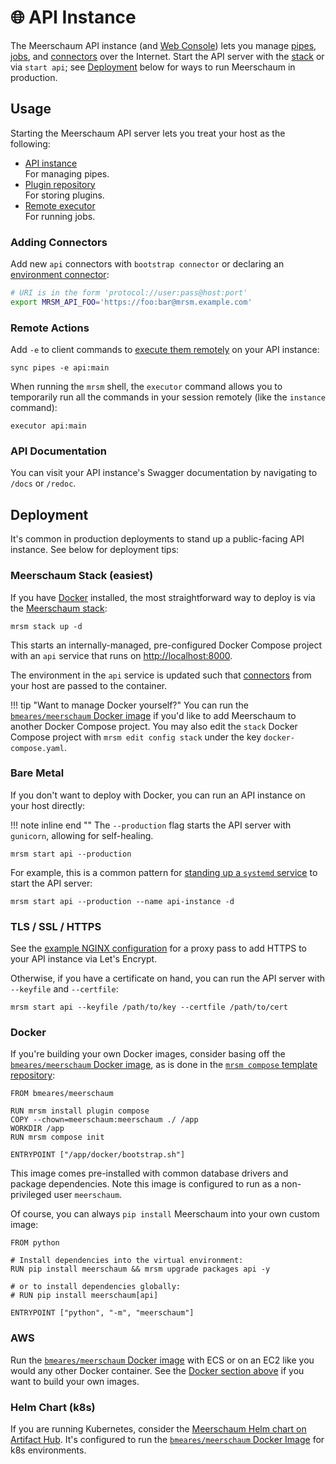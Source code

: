 # 🌐 API Instance

The Meerschaum API instance (and [Web Console](/get-started/start-api/)) lets you manage [pipes](/reference/pipes/), [jobs](/reference/background-jobs/), and [connectors](/reference/connectors/) over the Internet. Start the API server with the [stack](/reference/stack/) or via `start api`; see [Deployment](#deployment) below for ways to run Meerschaum in production.

## Usage

Starting the Meerschaum API server lets you treat your host as the following:

- [API instance](/reference/connectors/#-instances-and-repositories)  
  For managing pipes.
- [Plugin repository](/reference/plugins/repositories/)  
  For storing plugins.
- [Remote executor](/reference/background-jobs/#-executors)  
  For running jobs.

### Adding Connectors

Add new `api` connectors with `bootstrap connector` or declaring an [environment connector](/reference/connectors/#-environment-connectors):

```bash
# URI is in the form 'protocol://user:pass@host:port'
export MRSM_API_FOO='https://foo:bar@mrsm.example.com'
```

### Remote Actions

Add `-e` to client commands to [execute them remotely](/reference/background-jobs/#-executors) on your API instance:

```
sync pipes -e api:main
```

When running the `mrsm` shell, the `executor` command allows you to temporarily run all the commands in your session remotely (like the `instance` command):

```
executor api:main
```

### API Documentation

You can visit your API instance's Swagger documentation by navigating to `/docs` or `/redoc`.

## Deployment

It's common in production deployments to stand up a public-facing API instance. See below for deployment tips:


### Meerschaum Stack (easiest)

If you have [Docker](https://www.docker.com/get-started/) installed, the most straightforward way to deploy is via the [Meerschaum stack](/reference/stack/):

```
mrsm stack up -d
```

This starts an internally-managed, pre-configured Docker Compose project with an `api` service that runs on [http://localhost:8000](http://localhost:8000).

The environment in the `api` service is updated such that [connectors](/reference/connectors/) from your host are passed to the container.

!!! tip "Want to manage Docker yourself?"
    You can run the [`bmeares/meerschaum` Docker image](https://hub.docker.com/r/bmeares/meerschaum) if you'd like to add Meerschaum to another Docker Compose project. You may also edit the `stack` Docker Compose project with `mrsm edit config stack` under the key `docker-compose.yaml`.

### Bare Metal

If you don't want to deploy with Docker, you can run an API instance on your host directly:

!!! note inline end ""
    The `--production` flag starts the API server with `gunicorn`, allowing for self-healing.

```
mrsm start api --production
```

For example, this is a common pattern for [standing up a `systemd` service](/reference/background-jobs/) to start the API server:

```
mrsm start api --production --name api-instance -d
```

### TLS / SSL / HTTPS

See the [example NGINX configuration](/reference/api-instance/nginx/) for a proxy pass to add HTTPS to your API instance via Let's Encrypt.

Otherwise, if you have a certificate on hand, you can run the API server with `--keyfile` and `--certfile`:

```
mrsm start api --keyfile /path/to/key --certfile /path/to/cert
```

### Docker

If you're building your own Docker images, consider basing off the [`bmeares/meerschaum` Docker image](https://hub.docker.com/r/bmeares/meerschaum), as is done in the [`mrsm compose` template repository](https://github.com/bmeares/mrsm-compose-template/blob/main/docker/Dockerfile):

```docker
FROM bmeares/meerschaum

RUN mrsm install plugin compose
COPY --chown=meerschaum:meerschaum ./ /app
WORKDIR /app
RUN mrsm compose init

ENTRYPOINT ["/app/docker/bootstrap.sh"]
```

This image comes pre-installed with common database drivers and package dependencies. Note this image is configured to run as a non-privileged user `meerschaum`.

Of course, you can always `pip install` Meerschaum into your own custom image:

```docker
FROM python

# Install dependencies into the virtual environment:
RUN pip install meerschaum && mrsm upgrade packages api -y

# or to install dependencies globally:
# RUN pip install meerschaum[api]

ENTRYPOINT ["python", "-m", "meerschaum"]
```

### AWS

Run the [`bmeares/meerschaum` Docker image](https://hub.docker.com/r/bmeares/meerschaum) with ECS or on an EC2 like you would any other Docker container. See the [Docker section above](#docker) if you want to build your own images.

### Helm Chart (k8s)

If you are running Kubernetes, consider the [Meerschaum Helm chart on Artifact Hub](https://artifacthub.io/packages/helm/meerschaum/meerschaum). It's configured to run the [`bmeares/meerschaum` Docker Image](https://hub.docker.com/r/bmeares/meerschaum) for k8s environments.